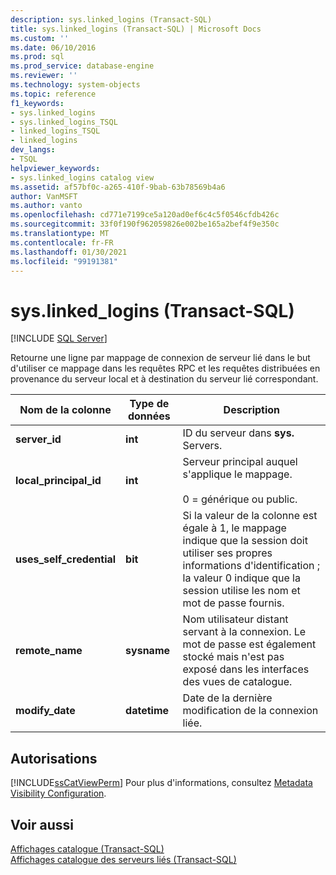```yaml
---
description: sys.linked_logins (Transact-SQL)
title: sys.linked_logins (Transact-SQL) | Microsoft Docs
ms.custom: ''
ms.date: 06/10/2016
ms.prod: sql
ms.prod_service: database-engine
ms.reviewer: ''
ms.technology: system-objects
ms.topic: reference
f1_keywords:
- sys.linked_logins
- sys.linked_logins_TSQL
- linked_logins_TSQL
- linked_logins
dev_langs:
- TSQL
helpviewer_keywords:
- sys.linked_logins catalog view
ms.assetid: af57bf0c-a265-410f-9bab-63b78569b4a6
author: VanMSFT
ms.author: vanto
ms.openlocfilehash: cd771e7199ce5a120ad0ef6c4c5f0546cfdb426c
ms.sourcegitcommit: 33f0f190f962059826e002be165a2bef4f9e350c
ms.translationtype: MT
ms.contentlocale: fr-FR
ms.lasthandoff: 01/30/2021
ms.locfileid: "99191381"
---
```

# <a name="syslinked_logins-transact-sql"></a>sys.linked_logins (Transact-SQL)
[!INCLUDE [SQL Server](../../includes/applies-to-version/sqlserver.md)]

  Retourne une ligne par mappage de connexion de serveur lié dans le but d'utiliser ce mappage dans les requêtes RPC et les requêtes distribuées en provenance du serveur local et à destination du serveur lié correspondant.  
  
|Nom de la colonne|Type de données|Description|  
|-----------------|---------------|-----------------|  
|**server_id**|**int**|ID du serveur dans **sys.** Servers.|  
|**local_principal_id**|**int**|Serveur principal auquel s'applique le mappage.<br /><br /> 0 = générique ou public.|  
|**uses_self_credential**|**bit**|Si la valeur de la colonne est égale à 1, le mappage indique que la session doit utiliser ses propres informations d'identification ; la valeur 0 indique que la session utilise les nom et mot de passe fournis.|  
|**remote_name**|**sysname**|Nom utilisateur distant servant à la connexion. Le mot de passe est également stocké mais n'est pas exposé dans les interfaces des vues de catalogue.|  
|**modify_date**|**datetime**|Date de la dernière modification de la connexion liée.|  
  
## <a name="permissions"></a>Autorisations  
 [!INCLUDE[ssCatViewPerm](../../includes/sscatviewperm-md.md)] Pour plus d'informations, consultez [Metadata Visibility Configuration](../../relational-databases/security/metadata-visibility-configuration.md).  
  
## <a name="see-also"></a>Voir aussi  
 [Affichages catalogue &#40;Transact-SQL&#41;](../../relational-databases/system-catalog-views/catalog-views-transact-sql.md)   
 [Affichages catalogue des serveurs liés &#40;Transact-SQL&#41;](../../relational-databases/system-catalog-views/linked-servers-catalog-views-transact-sql.md)  
  
  
